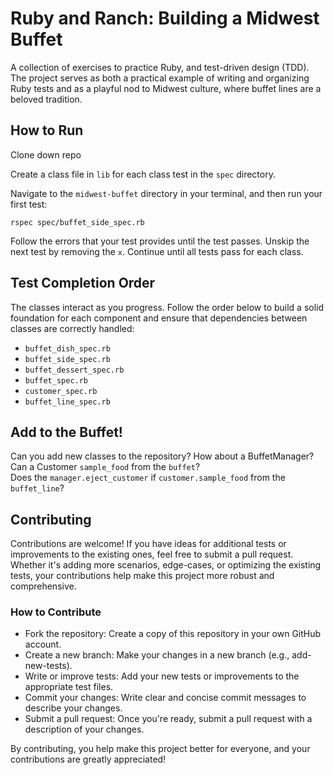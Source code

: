 # Ruby and Ranch: Building a Midwest Buffet

A collection of exercises to practice Ruby, and test-driven design (TDD). The project serves as both a practical example of writing and organizing Ruby tests and as a playful nod to Midwest culture, where buffet lines are a beloved tradition.

## How to Run
Clone down repo

Create a class file in `lib` for each class test in the `spec` directory.

Navigate to the `midwest-buffet` directory in your terminal, and then run your first test:
```
rspec spec/buffet_side_spec.rb
```

Follow the errors that your test provides until the test passes. Unskip the next test by removing the `x`. Continue until all tests pass for each class.

## Test Completion Order
The classes interact as you progress. Follow the order below to build a solid foundation for each component and ensure that dependencies between classes are correctly handled:

* `buffet_dish_spec.rb`
* `buffet_side_spec.rb`
* `buffet_dessert_spec.rb`
* `buffet_spec.rb`
* `customer_spec.rb`
* `buffet_line_spec.rb`

## Add to the Buffet!

Can you add new classes to the repository? 
How about a BuffetManager?  
Can a Customer `sample_food` from the `buffet`?  
Does the `manager.eject_customer` if `customer.sample_food` from the `buffet_line`?

## Contributing
Contributions are welcome! If you have ideas for additional tests or improvements to the existing ones, feel free to submit a pull request. Whether it's adding more scenarios, edge-cases, or optimizing the existing tests, your contributions help make this project more robust and comprehensive.

### How to Contribute
* Fork the repository: Create a copy of this repository in your own GitHub account.
* Create a new branch: Make your changes in a new branch (e.g., add-new-tests).
* Write or improve tests: Add your new tests or improvements to the appropriate test files.
* Commit your changes: Write clear and concise commit messages to describe your changes.
* Submit a pull request: Once you're ready, submit a pull request with a description of your changes.

By contributing, you help make this project better for everyone, and your contributions are greatly appreciated!
